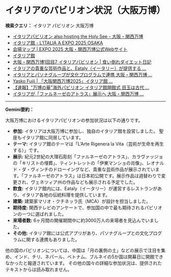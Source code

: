 # イタリアのパビリオン状況（大阪万博）

**検索クエリ：** イタリア パビリオン 大阪万博

- [イタリアパビリオン also hosting the Holy See - 大阪・関西万博](https://www.expo2025.or.jp/official-participant/italy/)
- [イタリア館 - L'ITALIA A EXPO 2025 OSAKA](https://www.italyexpo2025osaka.it/ja/itariaguan)
- [会場マップ | EXPO 2025 大阪・関西万博公式Webサイト](https://www.expo2025.or.jp/expo-map-index/map/)
- [イタリア館](https://www.italyexpo2025osaka.it/ja)
- [大阪・関西万博1回目7 イタリアパビリオン | 食い倒れダイエット日記](https://ameblo.jp/bomuu/entry-12893893180.html)
- [イタリアの貴重な芸術作品と、Eataly（イータリー）が提供する ...](https://prtimes.jp/main/html/rd/p/000000025.000102173.html)
- [イタリアとパソナグループが文化プログラムで連携 大阪・関西万博 ...](https://www.pasonagroup.co.jp/news/index112.html?itemid=5318&dispmid=798)
- [Yasko Fujii | 「大阪関西万博2025」イタリア館 ...](https://www.instagram.com/p/DFHEPRihcB2/)
- [【速報】"万博の華"海外パビリオン イタリア館開館式 目玉は古代 ...](https://news.yahoo.co.jp/articles/28aa6c363940c070f628f815cc90f285375615fd)
- [イタリアが「ファルネーゼのアトラス」展示へ 大阪・関西万博 ...](https://www3.nhk.or.jp/kansai-news/20240829/2000087170.html)


---

**Gemini要約：**

大阪万博におけるイタリアパビリオンの参加状況は以下の通りです。

* **参加:** イタリアは大阪万博に参加し、独自のイタリア館を設営しました。  聖座もイタリア館に同居しています。
* **テーマ:** イタリア館のテーマは「L’Arte Rigenera la Vita（芸術が生命を再生する）」です。
* **展示:**  紀元2世紀の大理石彫刻「ファルネーゼのアトラス」、カラヴァッジョの「キリストの埋葬」、ティントレットの「伊東マンショの肖像」、レオナルド・ダ・ヴィンチのドローイングなど、貴重な芸術作品が展示されています。「ファルネーゼのアトラス」は日本初公開です。展示作品は週替わりで変更され、ヴェネツィア州の作品なども展示される予定でした。
* **飲食:** イタリア館内には、Eataly（イータリー）が運営するレストランがあり、イタリア各地の伝統料理を提供しています。
* **建築:** 建築家マリオ・クチネッラ氏（MCA）が設計を担当しました。
* **期待度:** 関西テレビのアンケートで、参加国の中で最も期待されるパビリオンの一つに選ばれました。
* **来場者数:** 6ヶ月間の開催期間中に約3000万人の来場者を見込んでいました。
* **その他:** イタリア館には公式アプリがあり、パソナグループとの文化プログラムに関する連携もありました。


他の国のパビリオンについては、中国は「月の裏側の土」などの展示で注目を集め、インド、チリ、ネパール、ベトナム、ブルネイの5か国は開幕日に開館できなかったと報道されています。  その他の国々の詳細な参加状況は、提供されたテキストからは読み取れません。

